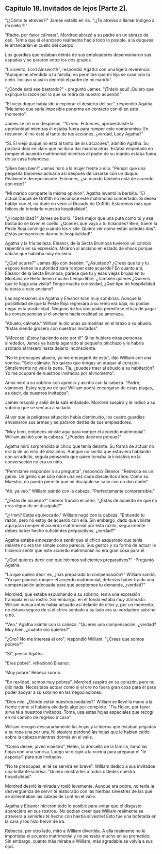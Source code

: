 
## Capítulo 18. Invitados de lejos [Parte 2].


"¡¿Cómo te atreves?!" James estalló en ira. "¡¿Te ​​atreves a llamar indigno a mi nieto ?!"

"Padre, por favor cálmate", Mordred abrazó a su padre en un abrazo de oso. Temía que si el anciano realmente hacía todo lo posible, a la duquesa le arrancarían el cuello del cuerpo.

Los guardias que estaban detrás de sus empleadores desenvainaron sus espadas y se pararon entre los dos grupos.

"Lo siento, Lord Ainsworth", respondió Agatha con una ligera reverencia. "Aunque he ofendido a tu familia, no permitiré que mi hija se case con tu nieto. Incluso si así lo decretó el padre de mi marido".

"¿Dónde está ese bastardo?" - preguntó James. "¡Tráelo aquí! ¡Quiero que explique la razón por la que se retira de nuestro acuerdo!"

"El viejo duque había ido a explorar el desierto del sur", respondió Agatha. "Me temo que sería imposible ponerme en contacto con él en este momento".

James se rió con desprecio, "Ya veo. Entonces, aprovechaste la oportunidad mientras él estaba fuera para romper este compromiso. En resumen, él no está al tanto de tus acciones, ¿verdad, Lady Agatha?"

"Sí. El viejo duque no está al tanto de mis acciones", admitió Agatha. Su postura dejó en claro que no iba a dar marcha atrás. Estaba empeñada en romper el acuerdo matrimonial mientras el padre de su marido estaba fuera de su casa holandesa.

"¡Bien bien bien!" James miró a la mujer frente a ella. "Pensar que una pequeña baronesa actuaría así después de casarse con un duque. Realmente decepcionante. Entonces, ¿su marido también está de acuerdo con esto?"

"Mi marido comparte la misma opinión". Agatha levantó la barbilla. "El actual Duque de Griffith no reconoce este matrimonio concertado. Si desea hablar con él, no dude en venir al Ducado de Griffith. Estaremos más que felices de brindarle nuestra hospitalidad".

"¿Hospitalidad?" James se burló. "Será mejor que una puta como tú y ese bastardo se laven el cuello. ¿Quieres que vaya a tu holandés? Bien, traeré la Peste Roja conmigo cuando los visite. Quiero ver cómo están ustedes dos". ¡Estás pensando en darme tu hospitalidad!"

Agatha y la fría belleza, Eleanor, de la Secta Brumosa tuvieron un cambio repentino en su expresión. Miraron al anciano en estado de shock porque sabían que hablaba muy en serio.

"¿Qué ocurre?" James dijo con desdén. "¿Asustado? ¿Crees que tú y tu esposo tienen la autoridad para romper este acuerdo? En cuanto a ti, Eleanor de la Secta Brumosa, parece que tú y esas viejas brujas en tu Montaña de Hielo tienen mucho tiempo libre. ¿También quieres ¿Quieres que te haga una visita? Tengo mucha curiosidad, ¿Qué tipo de hospitalidad le darás a este anciano?

Las expresiones de Agatha y Eleanor eran muy sombrías. Aunque la posibilidad de que la Peste Roja regresara a su reino era baja, no podían negar esta posibilidad. Ninguno de los dos podía permitirse el lujo de pagar las consecuencias si el anciano hacía realidad su amenaza.

"Abuelo, cálmate." William le dio unas palmaditas en el brazo a su abuelo. "Estás siendo grosero con nuestros invitados".

"¡Mocoso! ¡Estoy haciendo esto por ti!" Si no hubiera otras personas alrededor, James ya habría agarrado al pequeño pinchazo y le habría azotado el trasero hasta dejarlo inconsciente.

"No te preocupes abuelo, yo me encargaré de esto", dijo William con una sonrisa. "Solo cálmate. No quiero que tengas un ataque al corazón. Simplemente no vale la pena. Tía, ¿puedes traer al abuelo a su habitación? Yo me ocuparé de nuestros invitados por el momento".

Anna miró a su sobrino con aprecio y asintió con la cabeza. "Padre, vámonos. Estoy seguro de que William podrá encargarse de estas plagas, es decir, de nuestros invitados".

James resopló y salió de la sala enfadado. Mordred suspiró y le indicó a su sobrino que se sentara a su lado.

Al ver que la peligrosa situación había disminuido, los cuatro guardias envainaron sus armas y se pararon detrás de sus empleadores.

"Muy bien, entonces viniste aquí para romper el acuerdo matrimonial". William asintió con la cabeza. "¿Puedes decirme porque?"

Agatha miró sorprendida al chico que tenía delante. Su forma de actuar no era la de un niño de diez años. Aunque no sentía que estuviera hablando con un adulto, seguía pensando que quien tomaba la iniciativa en la conversación no era un niño.

"Permítame responder a su pregunta", respondió Eleanor. "Rebecca es un genio. Un genio que sólo nace una vez cada doscientos años. Como su Maestro, no puedo permitir que mi discípulo se case con un don nadie".

"Ah, ya veo." William asintió con la cabeza. "Perfectamente comprensible."

"¿Estás de acuerdo?" Leonor frunció el ceño. "¿Estás de acuerdo en que no eres digno de mi discípulo?"

"¿Hmm? Estás equivocado." William negó con la cabeza. "Entiendo tu razón, pero no estoy de acuerdo con ella. Sin embargo, dado que viniste aquí para romper el acuerdo matrimonial por esta razón, seguramente debes haber hecho suficientes preparativos, ¿verdad?"

Agatha estaba empezando a sentir que el chico asqueroso que tenía delante no era tan simple como parecía. Sus gestos y su forma de actuar le hicieron sentir que este acuerdo matrimonial no era gran cosa para él.

"¿Qué quieres decir con que hicimos suficientes preparativos?" -Preguntó Agatha.

"Lo que quiero decir es, ¿has preparado tu compensación?" William sonrió. "Ya que planeas romper el acuerdo matrimonial, deberías haber traído una compensación adecuada para que aceptemos tu demanda, ¿verdad?"

Mordred, que estaba escuchando a su sobrino, tenía una expresión tranquila en su rostro. Sin embargo, en el fondo estaba muy alarmado. William nunca antes había actuado así delante de ellos y, por un momento, no estuvo seguro de si el chico sentado a su lado era su verdadero sobrino o no.

"Veo." Agatha asintió con la cabeza. "Quieres una compensación, ¿verdad? Muy bien, ¿cuánto oro quieres?"

"¿Oro? No me interesa el oro", respondió William. "¿Crees que somos pobres?"

"Sí", pensó Agatha.

"Eres pobre", reflexionó Eleanor.

'Muy pobre.' Rebeca sonrió.

"En realidad, somos muy pobres". Mordred suspiró en su corazón, pero no dijo nada. Necesitaba actuar como si el oro no fuera gran cosa para él para poder apoyar a su sobrino en las negociaciones.

"Dios mío, ¿Dónde están nuestros modales?" William se llevó la mano a la frente como si hubiera olvidado algo por completo. "Tía Helen, por favor sirve té a nuestros invitados. Toma, usa estas hojas especiales que recogí en mi camino de regreso a casa".

William recogió descaradamente las hojas y la hierba que estaban pegadas a su ropa una por una. Ni siquiera perdonó las hojas que le habían caído sobre la cabeza mientras dormía en el valle.

"Como desee, joven maestro", Helen, la doncella de la familia, tomó las hojas con una sonrisa. Luego se dirigió a la cocina para preparar el "té especial" para sus invitados.

"No te preocupes, el té se servirá en breve". William dedicó a sus invitados una brillante sonrisa. "Quiero mostrarles a todos ustedes nuestra hospitalidad".

Mordred desvió la mirada y tosió levemente. Aunque era pobre, no tenía la desvergüenza de servir té elaborado con las hierbas silvestres de las que se alimentaban las cabras de Lont en el valle.

Agatha y Eleanor hicieron todo lo posible para evitar que el disgusto apareciera en sus rostros. ¡No podían creer que William realmente se atreviera a servirles té hecho con hierba silvestre! Esto fue una bofetada en la cara y los hizo hervir de ira.

Rebecca, por otro lado, miró a William divertida. A ella realmente no le importaba el acuerdo matrimonial y no pensaba mucho en su prometido. Sin embargo, cuanto más miraba a William, más agradable se volvía a sus ojos.
